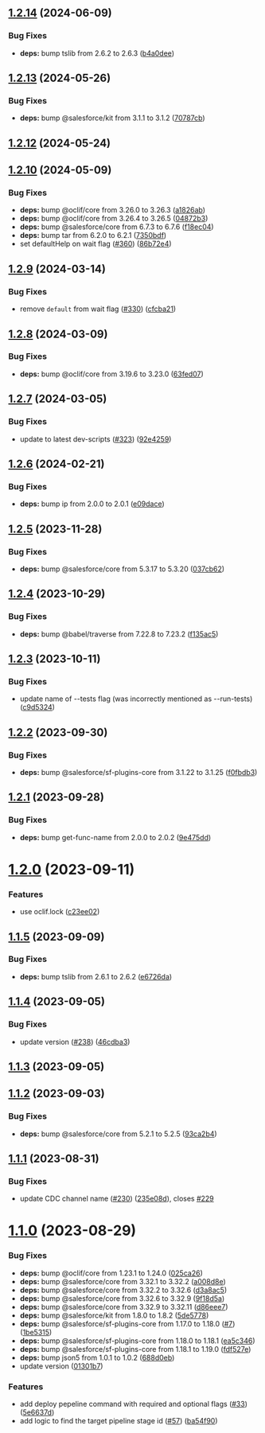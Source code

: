 ## [1.2.14](https://github.com/salesforcecli/plugin-devops-center/compare/1.2.13...1.2.14) (2024-06-09)

### Bug Fixes

- **deps:** bump tslib from 2.6.2 to 2.6.3 ([b4a0dee](https://github.com/salesforcecli/plugin-devops-center/commit/b4a0deec0f466450321e8e50073e8386118076d5))

## [1.2.13](https://github.com/salesforcecli/plugin-devops-center/compare/1.2.12...1.2.13) (2024-05-26)

### Bug Fixes

- **deps:** bump @salesforce/kit from 3.1.1 to 3.1.2 ([70787cb](https://github.com/salesforcecli/plugin-devops-center/commit/70787cb581331f517eae2a6e20ca93373e549b8f))

## [1.2.12](https://github.com/salesforcecli/plugin-devops-center/compare/1.2.11...1.2.12) (2024-05-24)

## [1.2.10](https://github.com/salesforcecli/plugin-devops-center/compare/1.2.9...1.2.10) (2024-05-09)

### Bug Fixes

- **deps:** bump @oclif/core from 3.26.0 to 3.26.3 ([a1826ab](https://github.com/salesforcecli/plugin-devops-center/commit/a1826ab40da81619a8a07bb75a7bea36572d53c6))
- **deps:** bump @oclif/core from 3.26.4 to 3.26.5 ([04872b3](https://github.com/salesforcecli/plugin-devops-center/commit/04872b31413b2b417911896e0f0938d9d63a223f))
- **deps:** bump @salesforce/core from 6.7.3 to 6.7.6 ([f18ec04](https://github.com/salesforcecli/plugin-devops-center/commit/f18ec0413e447661bedcfe29fb3c396c61d94c5a))
- **deps:** bump tar from 6.2.0 to 6.2.1 ([7350bdf](https://github.com/salesforcecli/plugin-devops-center/commit/7350bdf919fe7615aefe0e641cc400693623be35))
- set defaultHelp on wait flag ([#360](https://github.com/salesforcecli/plugin-devops-center/issues/360)) ([86b72e4](https://github.com/salesforcecli/plugin-devops-center/commit/86b72e472189864dfc38e46fdb2f09f268fa439c))

## [1.2.9](https://github.com/salesforcecli/plugin-devops-center/compare/1.2.8...1.2.9) (2024-03-14)

### Bug Fixes

- remove `default` from wait flag ([#330](https://github.com/salesforcecli/plugin-devops-center/issues/330)) ([cfcba21](https://github.com/salesforcecli/plugin-devops-center/commit/cfcba2102840ae4713e552febd6f0310db12f75b))

## [1.2.8](https://github.com/salesforcecli/plugin-devops-center/compare/1.2.7...1.2.8) (2024-03-09)

### Bug Fixes

- **deps:** bump @oclif/core from 3.19.6 to 3.23.0 ([63fed07](https://github.com/salesforcecli/plugin-devops-center/commit/63fed07bc5aa40d00f764fe01bb9e00459164217))

## [1.2.7](https://github.com/salesforcecli/plugin-devops-center/compare/1.2.6...1.2.7) (2024-03-05)

### Bug Fixes

- update to latest dev-scripts ([#323](https://github.com/salesforcecli/plugin-devops-center/issues/323)) ([92e4259](https://github.com/salesforcecli/plugin-devops-center/commit/92e42591eb61c2a231eb3daed3455d9d5370e2ea))

## [1.2.6](https://github.com/salesforcecli/plugin-devops-center/compare/1.2.5...1.2.6) (2024-02-21)

### Bug Fixes

- **deps:** bump ip from 2.0.0 to 2.0.1 ([e09dace](https://github.com/salesforcecli/plugin-devops-center/commit/e09daceba1d33532dc1b6a0df68b4e6ddc50f7fb))

## [1.2.5](https://github.com/salesforcecli/plugin-devops-center/compare/1.2.4...1.2.5) (2023-11-28)

### Bug Fixes

- **deps:** bump @salesforce/core from 5.3.17 to 5.3.20 ([037cb62](https://github.com/salesforcecli/plugin-devops-center/commit/037cb62f40e001e8cbb452f9d9a6977ad5cb13f5))

## [1.2.4](https://github.com/salesforcecli/plugin-devops-center/compare/1.2.3...1.2.4) (2023-10-29)

### Bug Fixes

- **deps:** bump @babel/traverse from 7.22.8 to 7.23.2 ([f135ac5](https://github.com/salesforcecli/plugin-devops-center/commit/f135ac5b3f365b9a5b76a0304c3f338966077730))

## [1.2.3](https://github.com/salesforcecli/plugin-devops-center/compare/1.2.2...1.2.3) (2023-10-11)

### Bug Fixes

- update name of --tests flag (was incorrectly mentioned as --run-tests) ([c9d5324](https://github.com/salesforcecli/plugin-devops-center/commit/c9d5324c11a7c0efed3f1579965b51e7b37b8b7a))

## [1.2.2](https://github.com/salesforcecli/plugin-devops-center/compare/1.2.1...1.2.2) (2023-09-30)

### Bug Fixes

- **deps:** bump @salesforce/sf-plugins-core from 3.1.22 to 3.1.25 ([f0fbdb3](https://github.com/salesforcecli/plugin-devops-center/commit/f0fbdb3097141c51a118198b72e7eeae2200c02b))

## [1.2.1](https://github.com/salesforcecli/plugin-devops-center/compare/1.2.0...1.2.1) (2023-09-28)

### Bug Fixes

- **deps:** bump get-func-name from 2.0.0 to 2.0.2 ([9e475dd](https://github.com/salesforcecli/plugin-devops-center/commit/9e475dd5c3cb4bf99bf7e6be806777abc49e3f4e))

# [1.2.0](https://github.com/salesforcecli/plugin-devops-center/compare/1.1.5...1.2.0) (2023-09-11)

### Features

- use oclif.lock ([c23ee02](https://github.com/salesforcecli/plugin-devops-center/commit/c23ee022c1ea0735950c972dfeb3b1ec60c277b2))

## [1.1.5](https://github.com/salesforcecli/plugin-devops-center/compare/1.1.4...1.1.5) (2023-09-09)

### Bug Fixes

- **deps:** bump tslib from 2.6.1 to 2.6.2 ([e6726da](https://github.com/salesforcecli/plugin-devops-center/commit/e6726da03e28d69b80e08c17ca1d08b235378a8e))

## [1.1.4](https://github.com/salesforcecli/plugin-devops-center/compare/1.1.3...1.1.4) (2023-09-05)

### Bug Fixes

- update version ([#238](https://github.com/salesforcecli/plugin-devops-center/issues/238)) ([46cdba3](https://github.com/salesforcecli/plugin-devops-center/commit/46cdba32eeffd22a89fd3155cc0b36812f8d30c0))

## [1.1.3](https://github.com/salesforcecli/plugin-devops-center/compare/1.1.2...1.1.3) (2023-09-05)

## [1.1.2](https://github.com/salesforcecli/plugin-devops-center/compare/1.1.1...1.1.2) (2023-09-03)

### Bug Fixes

- **deps:** bump @salesforce/core from 5.2.1 to 5.2.5 ([93ca2b4](https://github.com/salesforcecli/plugin-devops-center/commit/93ca2b49d9c418a1cbe11b9fe7c3774381a36f70))

## [1.1.1](https://github.com/salesforcecli/plugin-devops-center/compare/1.1.0...1.1.1) (2023-08-31)

### Bug Fixes

- update CDC channel name ([#230](https://github.com/salesforcecli/plugin-devops-center/issues/230)) ([235e08d](https://github.com/salesforcecli/plugin-devops-center/commit/235e08d10fa5b46c11d0a0c70607be015f2a2cb9)), closes [#229](https://github.com/salesforcecli/plugin-devops-center/issues/229)

# [1.1.0](https://github.com/salesforcecli/plugin-devops-center/compare/1be5315cc2270206c82a2565ddc492d8a943a33d...1.1.0) (2023-08-29)

### Bug Fixes

- **deps:** bump @oclif/core from 1.23.1 to 1.24.0 ([025ca26](https://github.com/salesforcecli/plugin-devops-center/commit/025ca2668488312ed7386acbc38157f4b09b5825))
- **deps:** bump @salesforce/core from 3.32.1 to 3.32.2 ([a008d8e](https://github.com/salesforcecli/plugin-devops-center/commit/a008d8e7f7b00761ea072ad67fa62965628e1f9e))
- **deps:** bump @salesforce/core from 3.32.2 to 3.32.6 ([d3a8ac5](https://github.com/salesforcecli/plugin-devops-center/commit/d3a8ac53b3049c815723e877ee41fa0a18e4477c))
- **deps:** bump @salesforce/core from 3.32.6 to 3.32.9 ([9f18d5a](https://github.com/salesforcecli/plugin-devops-center/commit/9f18d5ab1098b079a9f0f18df5fae1094c5536ec))
- **deps:** bump @salesforce/core from 3.32.9 to 3.32.11 ([d86eee7](https://github.com/salesforcecli/plugin-devops-center/commit/d86eee73d598fa1c6424782f8304f2f3da4c270a))
- **deps:** bump @salesforce/kit from 1.8.0 to 1.8.2 ([5de5778](https://github.com/salesforcecli/plugin-devops-center/commit/5de5778e9e19d05e8129d7a9fe7619133c811f40))
- **deps:** bump @salesforce/sf-plugins-core from 1.17.0 to 1.18.0 ([#7](https://github.com/salesforcecli/plugin-devops-center/issues/7)) ([1be5315](https://github.com/salesforcecli/plugin-devops-center/commit/1be5315cc2270206c82a2565ddc492d8a943a33d))
- **deps:** bump @salesforce/sf-plugins-core from 1.18.0 to 1.18.1 ([ea5c346](https://github.com/salesforcecli/plugin-devops-center/commit/ea5c3462f7282adb311ce7ed795684cfafd5c6da))
- **deps:** bump @salesforce/sf-plugins-core from 1.18.1 to 1.19.0 ([fdf527e](https://github.com/salesforcecli/plugin-devops-center/commit/fdf527eb9141b529d1155009a26fe8280f26f73e))
- **deps:** bump json5 from 1.0.1 to 1.0.2 ([688d0eb](https://github.com/salesforcecli/plugin-devops-center/commit/688d0eb7b8cd7bf959aba4c127f1b211da067002))
- update version ([01301b7](https://github.com/salesforcecli/plugin-devops-center/commit/01301b74b24e33c2221e6dcb75eef8cff3bbcb3e))

### Features

- add deploy pepeline command with required and optional flags ([#33](https://github.com/salesforcecli/plugin-devops-center/issues/33)) ([5e6637d](https://github.com/salesforcecli/plugin-devops-center/commit/5e6637de5b5374a2435afbe2a614a2252d526fc2))
- add logic to find the target pipeline stage id ([#57](https://github.com/salesforcecli/plugin-devops-center/issues/57)) ([ba54f90](https://github.com/salesforcecli/plugin-devops-center/commit/ba54f902ca8eee6dd57145cf14b80ecd4e30c9ba))
